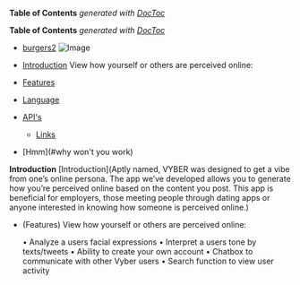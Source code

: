 <!-- START doctoc generated TOC please keep comment here to allow auto update -->
<!-- DON'T EDIT THIS SECTION, INSTEAD RE-RUN doctoc TO UPDATE -->
**Table of Contents**  *generated with [DocToc](https://github.com/thlorenz/doctoc)*

**Table of Contents**  *generated with [DocToc](https://github.com/thlorenz/doctoc)*


- [burgers2](#burgers2)
![Image](https://media.giphy.com/media/qE8EuaecyLH6U/giphy.gif)
- [Introduction](#Introduction)
    View how yourself or others are perceived online:
- [Features](#Features)
- [Language](#Language)
- [API's](#API's)
  - [Links](#links)

- [Hmm](#why won't you work)

**Introduction** [Introduction](Aptly named, VYBER was designed to get a vibe from one’s online persona. The app we’ve developed allows you to generate how you’re perceived online based on the content you post. This app is beneficial for employers, those meeting people through dating apps or anyone interested in knowing how someone is perceived online.)

- (Features)
View how yourself or others are perceived online:
<ul>
•	Analyze a users facial expressions
•	Interpret a users tone by texts/tweets
•	Ability to create your own account
•	Chatbox to communicate with other Vyber users
•	Search function to view user activity 
</ul>
<!-- END doctoc generated TOC please keep comment here to allow auto update -->

<!-- # burgers2
Heading
=======

## Sub-heading

Paragraphs are separated
by a blank line.

Two spaces at the end of a line  
produces a line break.

Text attributes _italic_, 
**bold**, `monospace`.

Horizontal rule:

---

Bullet list:

  * apples
  * oranges
  * pears

Numbered list:

  1. wash
  2. rinse
  3. repeat

A [link](http://example.com).

![Image](https://media.giphy.com/media/qE8EuaecyLH6U/giphy.gif)

> Markdown uses email-style > characters for blockquoting.

Inline <abbr title="Hypertext Markup Language">HTML</abbr> is supported. -->
